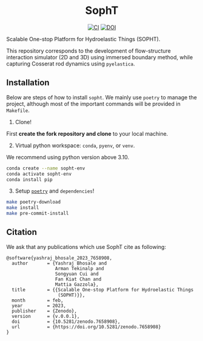 <div align='center'>
<h1> SophT </h1>

[![CI][badge-CI]][link-CI] [![DOI][badge-doi]][link-doi]
 </div>

Scalable One-stop Platform for Hydroelastic Things (SOPHT).

This repository corresponds to the development of flow-structure
interaction simulator (2D and 3D) using immersed boundary method, while capturing Cosserat rod dynamics
using `pyelastica`.

## Installation

Below are steps of how to install `sopht`. We mainly use `poetry` to manage
the project, although most of the important commands will be provided in `Makefile`.

1. Clone!

First **create the fork repository and clone** to your local machine.

2. Virtual python workspace: `conda`, `pyenv`, or `venv`.

We recommend using python version above 3.10.

```bash
conda create --name sopht-env
conda activate sopht-env
conda install pip
```

3. Setup [`poetry`](https://python-poetry.org) and `dependencies`!

```bash
make poetry-download
make install
make pre-commit-install
```

## Citation

We ask that any publications which use SophT cite as following:

```
@software{yashraj_bhosale_2023_7658908,
  author       = {Yashraj Bhosale and
                  Arman Tekinalp and
                  Songyuan Cui and
                  Fan Kiat Chan and
                  Mattia Gazzola},
  title        = {{Scalable One-stop Platform for Hydroelastic Things 
                   (SOPHT)}},
  month        = feb,
  year         = 2023,
  publisher    = {Zenodo},
  version      = {v.0.0.1},
  doi          = {10.5281/zenodo.7658908},
  url          = {https://doi.org/10.5281/zenodo.7658908}
}
```

[badge-doi]: https://zenodo.org/badge/498451510.svg
[badge-CI]: https://github.com/SophT-Team/SophT/workflows/CI/badge.svg

[link-doi]: https://zenodo.org/badge/latestdoi/498451510
[link-CI]: https://github.com/SophT-Team/SophT/actions


